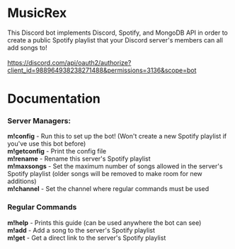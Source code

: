 # MusicRex
This Discord bot implements Discord, Spotify, and MongoDB API in order to create a public Spotify playlist that your Discord server's members can all add songs to!\
\
https://discord.com/api/oauth2/authorize?client_id=988964938238271488&permissions=3136&scope=bot

# Documentation
### Server Managers:
**m!config** - Run this to set up the bot! (Won't create a new Spotify playlist if you've use this bot before)\
**m!getconfig** - Print the config file\
**m!rename** - Rename this server's Spotify playlist\
**m!maxsongs** - Set the maximum number of songs allowed in the server's Spotify playlist (older songs will be removed to make room for new additions)\
**m!channel** - Set the channel where regular commands must be used
### Regular Commands
**m!help** - Prints this guide (can be used anywhere the bot can see)\
**m!add** <Spotify Track Link> - Add a song to the server's Spotify playlist\
**m!get** - Get a direct link to the server's Spotify playlist
